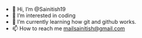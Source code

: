 - 👋 Hi, I’m @Sainitish19
- 👀 I’m interested in coding
- 🌱 I’m currently learning how git and github works.
- 📫 How to reach me mailsainitish@gmail.com

<!---
Sainitish19/Sainitish19 is a ✨ special ✨ repository because its `README.md` (this file) appears on your GitHub profile.
You can click the Preview link to take a look at your changes.
--->
